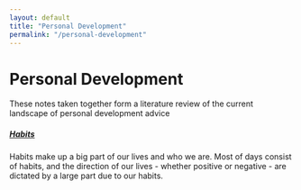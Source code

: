 ```yaml
---
layout: default
title: "Personal Development"
permalink: "/personal-development"
---
```


<div class="g-5 mb-5">
  <h1>Personal Development</h1>
  <p class="fs-5 col-md-8">These notes taken together form a literature review of the current landscape of personal development advice</p>
</div>

<div class="g-5 mb-5">
  <div class="row g-5">
    <div class="col-md-6">
      <h5><a href="/personal-development/habits">Habits</a></h5>
      <p>Habits make up a big part of our lives and who we are. Most of days consist of habits, and the direction of our lives - whether positive or negative - are dictated by a large part due to our habits.</p>
    </div>
  </div>
</div>
